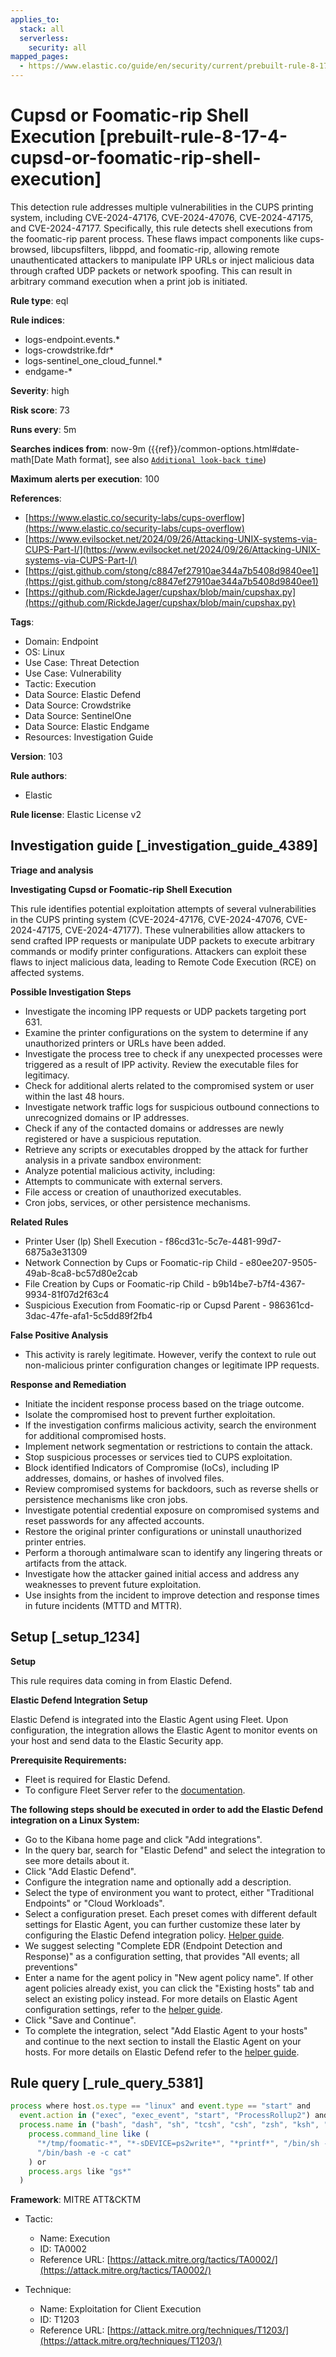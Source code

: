 ```yaml
---
applies_to:
  stack: all
  serverless:
    security: all
mapped_pages:
  - https://www.elastic.co/guide/en/security/current/prebuilt-rule-8-17-4-cupsd-or-foomatic-rip-shell-execution.html
---
```


# Cupsd or Foomatic-rip Shell Execution [prebuilt-rule-8-17-4-cupsd-or-foomatic-rip-shell-execution]

This detection rule addresses multiple vulnerabilities in the CUPS printing system, including CVE-2024-47176, CVE-2024-47076, CVE-2024-47175, and CVE-2024-47177. Specifically, this rule detects shell executions from the foomatic-rip parent process. These flaws impact components like cups-browsed, libcupsfilters, libppd, and foomatic-rip, allowing remote unauthenticated attackers to manipulate IPP URLs or inject malicious data through crafted UDP packets or network spoofing. This can result in arbitrary command execution when a print job is initiated.

**Rule type**: eql

**Rule indices**:

* logs-endpoint.events.*
* logs-crowdstrike.fdr*
* logs-sentinel_one_cloud_funnel.*
* endgame-*

**Severity**: high

**Risk score**: 73

**Runs every**: 5m

**Searches indices from**: now-9m ({{ref}}/common-options.html#date-math[Date Math format], see also [`Additional look-back time`](docs-content://solutions/security/detect-and-alert/create-detection-rule.md#rule-schedule))

**Maximum alerts per execution**: 100

**References**:

* [https://www.elastic.co/security-labs/cups-overflow](https://www.elastic.co/security-labs/cups-overflow)
* [https://www.evilsocket.net/2024/09/26/Attacking-UNIX-systems-via-CUPS-Part-I/](https://www.evilsocket.net/2024/09/26/Attacking-UNIX-systems-via-CUPS-Part-I/)
* [https://gist.github.com/stong/c8847ef27910ae344a7b5408d9840ee1](https://gist.github.com/stong/c8847ef27910ae344a7b5408d9840ee1)
* [https://github.com/RickdeJager/cupshax/blob/main/cupshax.py](https://github.com/RickdeJager/cupshax/blob/main/cupshax.py)

**Tags**:

* Domain: Endpoint
* OS: Linux
* Use Case: Threat Detection
* Use Case: Vulnerability
* Tactic: Execution
* Data Source: Elastic Defend
* Data Source: Crowdstrike
* Data Source: SentinelOne
* Data Source: Elastic Endgame
* Resources: Investigation Guide

**Version**: 103

**Rule authors**:

* Elastic

**Rule license**: Elastic License v2

## Investigation guide [_investigation_guide_4389]

**Triage and analysis**

**Investigating Cupsd or Foomatic-rip Shell Execution**

This rule identifies potential exploitation attempts of several vulnerabilities in the CUPS printing system (CVE-2024-47176, CVE-2024-47076, CVE-2024-47175, CVE-2024-47177). These vulnerabilities allow attackers to send crafted IPP requests or manipulate UDP packets to execute arbitrary commands or modify printer configurations. Attackers can exploit these flaws to inject malicious data, leading to Remote Code Execution (RCE) on affected systems.

**Possible Investigation Steps**

* Investigate the incoming IPP requests or UDP packets targeting port 631.
* Examine the printer configurations on the system to determine if any unauthorized printers or URLs have been added.
* Investigate the process tree to check if any unexpected processes were triggered as a result of IPP activity. Review the executable files for legitimacy.
* Check for additional alerts related to the compromised system or user within the last 48 hours.
* Investigate network traffic logs for suspicious outbound connections to unrecognized domains or IP addresses.
* Check if any of the contacted domains or addresses are newly registered or have a suspicious reputation.
* Retrieve any scripts or executables dropped by the attack for further analysis in a private sandbox environment:
* Analyze potential malicious activity, including:
* Attempts to communicate with external servers.
* File access or creation of unauthorized executables.
* Cron jobs, services, or other persistence mechanisms.

**Related Rules**

* Printer User (lp) Shell Execution - f86cd31c-5c7e-4481-99d7-6875a3e31309
* Network Connection by Cups or Foomatic-rip Child - e80ee207-9505-49ab-8ca8-bc57d80e2cab
* File Creation by Cups or Foomatic-rip Child - b9b14be7-b7f4-4367-9934-81f07d2f63c4
* Suspicious Execution from Foomatic-rip or Cupsd Parent - 986361cd-3dac-47fe-afa1-5c5dd89f2fb4

**False Positive Analysis**

* This activity is rarely legitimate. However, verify the context to rule out non-malicious printer configuration changes or legitimate IPP requests.

**Response and Remediation**

* Initiate the incident response process based on the triage outcome.
* Isolate the compromised host to prevent further exploitation.
* If the investigation confirms malicious activity, search the environment for additional compromised hosts.
* Implement network segmentation or restrictions to contain the attack.
* Stop suspicious processes or services tied to CUPS exploitation.
* Block identified Indicators of Compromise (IoCs), including IP addresses, domains, or hashes of involved files.
* Review compromised systems for backdoors, such as reverse shells or persistence mechanisms like cron jobs.
* Investigate potential credential exposure on compromised systems and reset passwords for any affected accounts.
* Restore the original printer configurations or uninstall unauthorized printer entries.
* Perform a thorough antimalware scan to identify any lingering threats or artifacts from the attack.
* Investigate how the attacker gained initial access and address any weaknesses to prevent future exploitation.
* Use insights from the incident to improve detection and response times in future incidents (MTTD and MTTR).


## Setup [_setup_1234]

**Setup**

This rule requires data coming in from Elastic Defend.

**Elastic Defend Integration Setup**

Elastic Defend is integrated into the Elastic Agent using Fleet. Upon configuration, the integration allows the Elastic Agent to monitor events on your host and send data to the Elastic Security app.

**Prerequisite Requirements:**

* Fleet is required for Elastic Defend.
* To configure Fleet Server refer to the [documentation](docs-content://reference/ingestion-tools/fleet/fleet-server.md).

**The following steps should be executed in order to add the Elastic Defend integration on a Linux System:**

* Go to the Kibana home page and click "Add integrations".
* In the query bar, search for "Elastic Defend" and select the integration to see more details about it.
* Click "Add Elastic Defend".
* Configure the integration name and optionally add a description.
* Select the type of environment you want to protect, either "Traditional Endpoints" or "Cloud Workloads".
* Select a configuration preset. Each preset comes with different default settings for Elastic Agent, you can further customize these later by configuring the Elastic Defend integration policy. [Helper guide](docs-content://solutions/security/configure-elastic-defend/configure-an-integration-policy-for-elastic-defend.md).
* We suggest selecting "Complete EDR (Endpoint Detection and Response)" as a configuration setting, that provides "All events; all preventions"
* Enter a name for the agent policy in "New agent policy name". If other agent policies already exist, you can click the "Existing hosts" tab and select an existing policy instead. For more details on Elastic Agent configuration settings, refer to the [helper guide](docs-content://reference/ingestion-tools/fleet/agent-policy.md).
* Click "Save and Continue".
* To complete the integration, select "Add Elastic Agent to your hosts" and continue to the next section to install the Elastic Agent on your hosts. For more details on Elastic Defend refer to the [helper guide](docs-content://solutions/security/configure-elastic-defend/install-elastic-defend.md).


## Rule query [_rule_query_5381]

```js
process where host.os.type == "linux" and event.type == "start" and
  event.action in ("exec", "exec_event", "start", "ProcessRollup2") and process.parent.name == "foomatic-rip" and
  process.name in ("bash", "dash", "sh", "tcsh", "csh", "zsh", "ksh", "fish") and not (
    process.command_line like (
      "*/tmp/foomatic-*", "*-sDEVICE=ps2write*", "*printf*", "/bin/sh -e -c cat", "/bin/bash -c cat",
      "/bin/bash -e -c cat"
    ) or
    process.args like "gs*"
  )
```

**Framework**: MITRE ATT&CKTM

* Tactic:

    * Name: Execution
    * ID: TA0002
    * Reference URL: [https://attack.mitre.org/tactics/TA0002/](https://attack.mitre.org/tactics/TA0002/)

* Technique:

    * Name: Exploitation for Client Execution
    * ID: T1203
    * Reference URL: [https://attack.mitre.org/techniques/T1203/](https://attack.mitre.org/techniques/T1203/)



